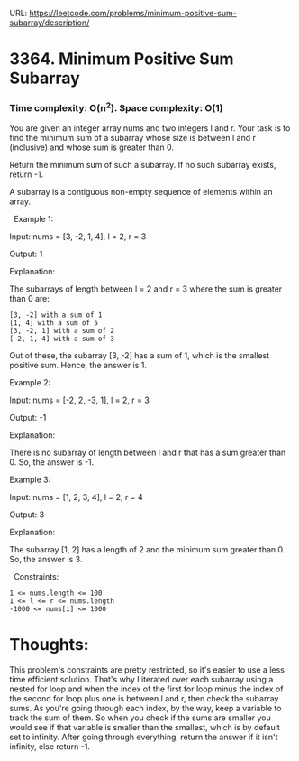 URL: https://leetcode.com/problems/minimum-positive-sum-subarray/description/

# 3364. Minimum Positive Sum Subarray 

### Time complexity: O(n<sup>2</sup>). Space complexity: O(1)

You are given an integer array nums and two integers l and r. Your task is to find the minimum sum of a subarray whose size is between l and r (inclusive) and whose sum is greater than 0.

Return the minimum sum of such a subarray. If no such subarray exists, return -1.

A subarray is a contiguous non-empty sequence of elements within an array.

 
Example 1:

Input: nums = [3, -2, 1, 4], l = 2, r = 3

Output: 1

Explanation:

The subarrays of length between l = 2 and r = 3 where the sum is greater than 0 are:

	[3, -2] with a sum of 1
	[1, 4] with a sum of 5
	[3, -2, 1] with a sum of 2
	[-2, 1, 4] with a sum of 3

Out of these, the subarray [3, -2] has a sum of 1, which is the smallest positive sum. Hence, the answer is 1.

Example 2:

Input: nums = [-2, 2, -3, 1], l = 2, r = 3

Output: -1

Explanation:

There is no subarray of length between l and r that has a sum greater than 0. So, the answer is -1.

Example 3:

Input: nums = [1, 2, 3, 4], l = 2, r = 4

Output: 3

Explanation:

The subarray [1, 2] has a length of 2 and the minimum sum greater than 0. So, the answer is 3.

 
Constraints:

	1 <= nums.length <= 100
	1 <= l <= r <= nums.length
	-1000 <= nums[i] <= 1000

# Thoughts:
This problem's constraints are pretty restricted, so it's easier to use a less time efficient solution. That's why I iterated over each subarray using a nested for loop and when the index of the first for loop minus the index of the 
second for loop plus one is between l and r, then check the subarray sums. As you're going through each index, by the way, keep a variable to track the sum of them. So when you check if the sums are smaller you would see if that variable is 
smaller than the smallest, which is by default set to infinity. After going through everything, return the answer if it isn't infinity, else return -1.
